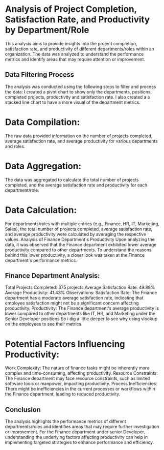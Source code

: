 # Analysis of Project Completion, Satisfaction Rate, and Productivity by Department/Role
This analysis aims to provide insights into the project completion, satisfaction rate, and productivity of different departments/roles within an organization. The data was analyzed to understand the performance metrics and identify areas that may require attention or improvement.

## Data Filtering Process
The analysis was conducted using the following steps to filter and process the data:
I created a pivot chart to show only the departments, positions, completed projects, productivity and satisfaction rate. 
I also created a a stacked line chart to have a more visual of the department metrics.

# Data Compilation:
The raw data provided information on the number of projects completed, average satisfaction rate, and average productivity for various departments and roles.
# Data Aggregation:
The data was aggregated to calculate the total number of projects completed, and the average satisfaction rate and productivity for each department/role.
# Data Calculation:
For departments/roles with multiple entries (e.g., Finance, HR, IT, Marketing, Sales), the total number of projects completed, average satisfaction rate, and average productivity were calculated by averaging the respective values.
Analysis of Finance Department's Productivity
Upon analyzing the data, it was observed that the Finance department exhibited lower average productivity compared to other departments. To understand the reasons behind this lower productivity, a closer look was taken at the Finance department's performance metrics.

## Finance Department Analysis:
Total Projects Completed: 375 projects
Average Satisfaction Rate: 49.88%
Average Productivity: 41.43%
Observations:
Satisfaction Rate: The Finance department has a moderate average satisfaction rate, indicating that employee satisfaction might not be a significant concern affecting productivity.
Productivity: The Finance department's average productivity is lower compared to other departments like IT, HR, and Marketing under the Senior Developer positions So i dig a little deeper to see why using vlookup on the employees to see their metrics.
# Potential Factors Influencing Productivity:
Work Complexity: The nature of finance tasks might be inherently more complex and time-consuming, affecting productivity.
Resource Constraints: The Finance department may face resource constraints, such as limited software tools or manpower, impacting productivity.
Process Inefficiencies: There might be inefficiencies in the current processes or workflows within the Finance department, leading to reduced productivity.
## Conclusion
The analysis highlights the performance metrics of different departments/roles and identifies areas that may require further investigation or improvement. For the Finance department under senior Developer, understanding the underlying factors affecting productivity can help in implementing targeted strategies to enhance performance and efficiency.
